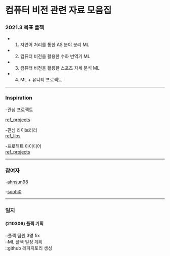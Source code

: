 
<h1>컴퓨터 비전 관련 자료 모음집</h1>

<h3>2021.3 목표 플젝</h3>

- 1. 자연어 처리를 통한 AS 분야 분리 ML
- 2. 컴퓨터 비전을 활용한 수화 번역기 ML
- 3. 컴퓨터 비전을 활용한 스포츠 자세 분석 ML
- 4. ML + 유니티 프로젝트
<hr />

<h3>Inspiration</h3>
-관심 프로젝트<br />

[ref_projects](./ref_projects/README.md)<br />

-관심 라이브러리<br />
[ref_libs](./ref_libs/README.md)<br />

-프로젝트 아이디어<br />
[ref_projects](./ref_projects/README.md)<br />

<hr />

<h3>참여자</h3>

-[ahnsun98](https://github.com/ahnsun98)<br />

-[soohi0](https://github.com/soohi0)<br />
<hr />

<h3>일지</h3>
<h4>(210306) 플젝 기획 </h4>
::플젝 팀원 3명 fix<br />
::ML 플젝 일정 계획<br />
::github 레파지토리 생성<br />

